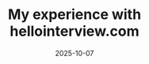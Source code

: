 ---
title: "My experience with hellointerview.com"
date: "2025-10-07"
description: "One year of premium subscription. Worth it?"
---